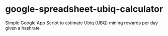 # google-spreadsheet-ubiq-calculator
Simple Google App Script to estimate Ubiq (UBQ) mining rewards per day given a hashrate
